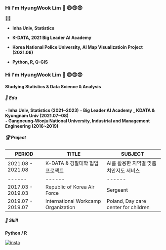 ### Hi I'm HyungWook Lim 👋 😎😎😎

   👨‍💻
- **Inha Univ, Statistics**
- **K-DATA, 2021 Big Leader AI Academy**
- **Korea National Police University, AI Map Visualizatioin Project (2021.08)**

- **Python, R, Q-GIS**

### Hi I'm HyungWook Lim 👋 😎😎😎
#### Studying Statistics & Data Science & Analysis   

##### 📘 ️Edu 

**`-` Inha Univ, Statistics (2021~2023)**
**`-` Big Leader AI Academy _ KDATA & Kyungnam Univ (2021.07~08)**   
**`-` Gangneung-Wonju National University, Industrial and Management Engineering (2016~2019)**   

##### 🏆 Project  

| PERIOD | TITLE | SUBJECT |
| ------- | ------- | -------|
| 2021.08 - 2021.08 | K-DATA & 경찰대학 협업 프로젝트 | AI를 활용한 지역별 맞춤 치안지도 서비스 |
| ------ | ------ | ------|
| 2017.03 - 2019.03 | Republic of Korea Air Force | Sergeant
| 2019.07 - 2019.07 | International Workcamp Organization | Poland, Day care center for children  

##### 🧩 Skill  

**Python / R**    

[![insta](https://img.shields.io/badge/Instagram-ff69b4?style=for-the-badge&logo=instagram&logoColor=white&link=https://www.instagram.com/caesium_y/)](https://www.instagram.com/dlaguddnr/)
